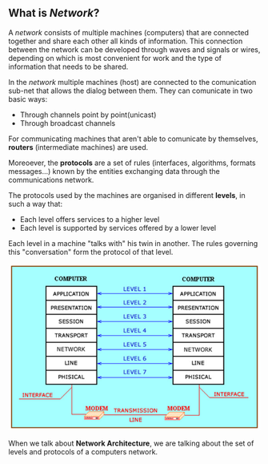 ## What is *Network*?



A *network* consists of multiple machines (computers) that are connected together and share each other all kinds of information. This connection between the network can be developed through waves and signals or wires, depending on which is most convenient for work and the type of information that needs to be shared.

In the *network* multiple machines (host) are connected to the comunication sub-net that allows the dialog between them. They can comunicate in two basic ways:

- Through channels point by point(unicast)
- Through broadcast channels

For communicating machines that aren't able to comunicate by themselves, **routers** (intermediate machines) are used.

Moreoever, the **protocols** are a set of rules (interfaces, algorithms, formats messages...) known by the entities exchanging data through the communications network.

The protocols used by the machines are organised in different **levels**, in such a way that:

- Each level offers services to a higher level
- Each level is supported by services offered by a lower level

Each level in a machine "talks with" his twin
in another. The rules governing this "conversation" form the protocol of that level.

![protocolsandlevels](img/pro_levels.jpg)

When we talk about **Network Architecture**, we are talking about the set of levels and protocols of a computers network.



